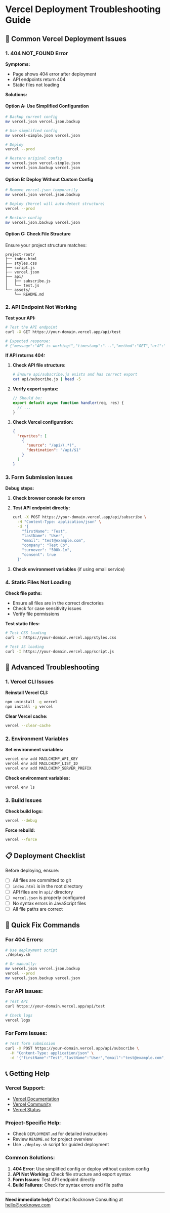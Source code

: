 # Vercel Deployment Troubleshooting Guide

## 🚨 Common Vercel Deployment Issues

### 1. 404 NOT_FOUND Error

**Symptoms:**
- Page shows 404 error after deployment
- API endpoints return 404
- Static files not loading

**Solutions:**

#### Option A: Use Simplified Configuration
```bash
# Backup current config
mv vercel.json vercel.json.backup

# Use simplified config
mv vercel-simple.json vercel.json

# Deploy
vercel --prod

# Restore original config
mv vercel.json vercel-simple.json
mv vercel.json.backup vercel.json
```

#### Option B: Deploy Without Custom Config
```bash
# Remove vercel.json temporarily
mv vercel.json vercel.json.backup

# Deploy (Vercel will auto-detect structure)
vercel --prod

# Restore config
mv vercel.json.backup vercel.json
```

#### Option C: Check File Structure
Ensure your project structure matches:
```
project-root/
├── index.html
├── styles.css
├── script.js
├── vercel.json
├── api/
│   ├── subscribe.js
│   └── test.js
└── assets/
    └── README.md
```

### 2. API Endpoint Not Working

**Test your API:**
```bash
# Test the API endpoint
curl -X GET https://your-domain.vercel.app/api/test

# Expected response:
# {"message":"API is working!","timestamp":"...","method":"GET","url":"/api/test"}
```

**If API returns 404:**

1. **Check API file structure:**
   ```bash
   # Ensure api/subscribe.js exists and has correct export
   cat api/subscribe.js | head -5
   ```

2. **Verify export syntax:**
   ```javascript
   // Should be:
   export default async function handler(req, res) {
     // ...
   }
   ```

3. **Check Vercel configuration:**
   ```json
   {
     "rewrites": [
       {
         "source": "/api/(.*)",
         "destination": "/api/$1"
       }
     ]
   }
   ```

### 3. Form Submission Issues

**Debug steps:**

1. **Check browser console for errors**
2. **Test API endpoint directly:**
   ```bash
   curl -X POST https://your-domain.vercel.app/api/subscribe \
     -H "Content-Type: application/json" \
     -d '{
       "firstName": "Test",
       "lastName": "User", 
       "email": "test@example.com",
       "company": "Test Co",
       "turnover": "500k-1m",
       "consent": true
     }'
   ```

3. **Check environment variables** (if using email service)

### 4. Static Files Not Loading

**Check file paths:**
- Ensure all files are in the correct directories
- Check for case sensitivity issues
- Verify file permissions

**Test static files:**
```bash
# Test CSS loading
curl -I https://your-domain.vercel.app/styles.css

# Test JS loading  
curl -I https://your-domain.vercel.app/script.js
```

## 🔧 Advanced Troubleshooting

### 1. Vercel CLI Issues

**Reinstall Vercel CLI:**
```bash
npm uninstall -g vercel
npm install -g vercel
```

**Clear Vercel cache:**
```bash
vercel --clear-cache
```

### 2. Environment Variables

**Set environment variables:**
```bash
vercel env add MAILCHIMP_API_KEY
vercel env add MAILCHIMP_LIST_ID
vercel env add MAILCHIMP_SERVER_PREFIX
```

**Check environment variables:**
```bash
vercel env ls
```

### 3. Build Issues

**Check build logs:**
```bash
vercel --debug
```

**Force rebuild:**
```bash
vercel --force
```

## 📋 Deployment Checklist

Before deploying, ensure:

- [ ] All files are committed to git
- [ ] `index.html` is in the root directory
- [ ] API files are in `api/` directory
- [ ] `vercel.json` is properly configured
- [ ] No syntax errors in JavaScript files
- [ ] All file paths are correct

## 🚀 Quick Fix Commands

### For 404 Errors:
```bash
# Use deployment script
./deploy.sh

# Or manually:
mv vercel.json vercel.json.backup
vercel --prod
mv vercel.json.backup vercel.json
```

### For API Issues:
```bash
# Test API
curl https://your-domain.vercel.app/api/test

# Check logs
vercel logs
```

### For Form Issues:
```bash
# Test form submission
curl -X POST https://your-domain.vercel.app/api/subscribe \
  -H "Content-Type: application/json" \
  -d '{"firstName":"Test","lastName":"User","email":"test@example.com","company":"Test","turnover":"500k-1m","consent":true}'
```

## 📞 Getting Help

### Vercel Support:
- [Vercel Documentation](https://vercel.com/docs)
- [Vercel Community](https://github.com/vercel/vercel/discussions)
- [Vercel Status](https://vercel-status.com/)

### Project-Specific Help:
- Check `DEPLOYMENT.md` for detailed instructions
- Review `README.md` for project overview
- Use `./deploy.sh` script for guided deployment

### Common Solutions:

1. **404 Error**: Use simplified config or deploy without custom config
2. **API Not Working**: Check file structure and export syntax
3. **Form Issues**: Test API endpoint directly
4. **Build Failures**: Check for syntax errors and file paths

---

**Need immediate help?** Contact Rocknowe Consulting at hello@rocknowe.com 